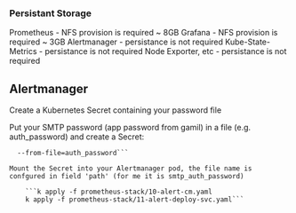 ### Persistant Storage
Prometheus - NFS provision is required ~ 8GB
Grafana - NFS provision is required ~ 3GB
Alertmanager - persistance is not required
Kube-State-Metrics - persistance is not required
Node Exporter, etc - persistance is not required

## Alertmanager
Create a Kubernetes Secret containing your password file

Put your SMTP password (app password from gamil) in a file (e.g. auth_password) and create a Secret:
```kubectl -n monitoring create secret generic alertmanager-smtp-secret \
  --from-file=auth_password```   

Mount the Secret into your Alertmanager pod, the file name is confgured in field 'path' (for me it is smtp_auth_password)

    ```k apply -f prometheus-stack/10-alert-cm.yaml
    k apply -f prometheus-stack/11-alert-deploy-svc.yaml```

